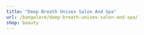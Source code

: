 ```yaml
---
title: "Deep Breath Unisex Salon And Spa"
url: /bangalore/deep-breath-unisex-salon-and-spa/
shop: beauty
---
```

